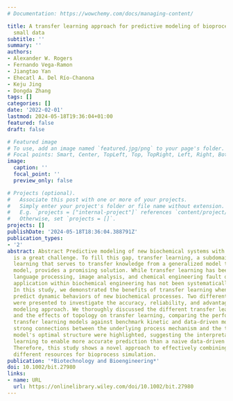 ```yaml
---
# Documentation: https://wowchemy.com/docs/managing-content/

title: A transfer learning approach for predictive modeling of bioprocesses using
  small data
subtitle: ''
summary: ''
authors:
- Alexander W. Rogers
- Fernando Vega‐Ramon
- Jiangtao Yan
- Ehecatl A. Del Río‐Chanona
- Keju Jing
- Dongda Zhang
tags: []
categories: []
date: '2022-02-01'
lastmod: 2024-05-18T19:36:04+01:00
featured: false
draft: false

# Featured image
# To use, add an image named `featured.jpg/png` to your page's folder.
# Focal points: Smart, Center, TopLeft, Top, TopRight, Left, Right, BottomLeft, Bottom, BottomRight.
image:
  caption: ''
  focal_point: ''
  preview_only: false

# Projects (optional).
#   Associate this post with one or more of your projects.
#   Simply enter your project's folder or file name without extension.
#   E.g. `projects = ["internal-project"]` references `content/project/deep-learning/index.md`.
#   Otherwise, set `projects = []`.
projects: []
publishDate: '2024-05-18T18:36:04.388791Z'
publication_types:
- '2'
abstract: Abstract Predictive modeling of new biochemical systems with small data
  is a great challenge. To fill this gap, transfer learning, a subdomain of machine
  learning that serves to transfer knowledge from a generalized model to a more domain‐specific
  model, provides a promising solution. While transfer learning has been used in natural
  language processing, image analysis, and chemical engineering fault detection, its
  application within biochemical engineering has not been systematically explored.
  In this study, we demonstrated the benefits of transfer learning when applied to
  predict dynamic behaviors of new biochemical processes. Two different case studies
  were presented to investigate the accuracy, reliability, and advantage of this innovative
  modeling approach. We thoroughly discussed the different transfer learning strategies
  and the effects of topology on transfer learning, comparing the performance of the
  transfer learning models against benchmark kinetic and data‐driven models. Furthermore,
  strong connections between the underlying process mechanism and the transfer learning
  model's optimal structure were highlighted, suggesting the interpretability of transfer
  learning to enable more accurate prediction than a naive data‐driven modeling approach.
  Therefore, this study shows a novel approach to effectively combining data from
  different resources for bioprocess simulation.
publication: '*Biotechnology and Bioengineering*'
doi: 10.1002/bit.27980
links:
- name: URL
  url: https://onlinelibrary.wiley.com/doi/10.1002/bit.27980
---
```

